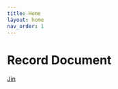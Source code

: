 ```yaml
---
title: Home
layout: home
nav_order: 1
---
```


# Record Document

[Jin](https://jinyoo1021.github.io/)